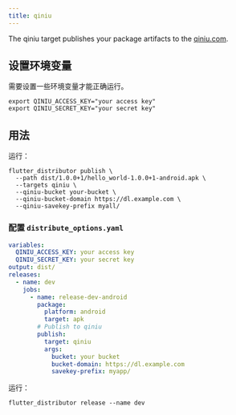 ```yaml
---
title: qiniu
---
```


The qiniu target publishes your package artifacts to the [qiniu.com](https://qiniu.com).

## 设置环境变量

需要设置一些环境变量才能正确运行。

```
export QINIU_ACCESS_KEY="your access key"
export QINIU_SECRET_KEY="your secret key"
```

## 用法

运行：

```
flutter_distributor publish \
  --path dist/1.0.0+1/hello_world-1.0.0+1-android.apk \
  --targets qiniu \
  --qiniu-bucket your-bucket \
  --qiniu-bucket-domain https://dl.example.com \
  --qiniu-savekey-prefix myall/
```

### 配置 `distribute_options.yaml`

```yaml
variables:
  QINIU_ACCESS_KEY: your access key
  QINIU_SECRET_KEY: your secret key
output: dist/
releases:
  - name: dev
    jobs:
      - name: release-dev-android
        package:
          platform: android
          target: apk
        # Publish to qiniu
        publish:
          target: qiniu
          args:
            bucket: your bucket
            bucket-domain: https://dl.example.com
            savekey-prefix: myapp/
```

运行：

```
flutter_distributor release --name dev
```
